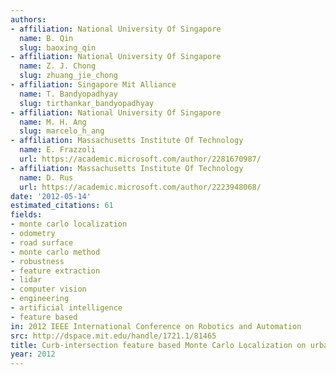 ```yaml
---
authors:
- affiliation: National University Of Singapore
  name: B. Qin
  slug: baoxing_qin
- affiliation: National University Of Singapore
  name: Z. J. Chong
  slug: zhuang_jie_chong
- affiliation: Singapore Mit Alliance
  name: T. Bandyopadhyay
  slug: tirthankar_bandyopadhyay
- affiliation: National University Of Singapore
  name: M. H. Ang
  slug: marcelo_h_ang
- affiliation: Massachusetts Institute Of Technology
  name: E. Frazzoli
  url: https://academic.microsoft.com/author/2281670987/
- affiliation: Massachusetts Institute Of Technology
  name: D. Rus
  url: https://academic.microsoft.com/author/2223948068/
date: '2012-05-14'
estimated_citations: 61
fields:
- monte carlo localization
- odometry
- road surface
- monte carlo method
- robustness
- feature extraction
- lidar
- computer vision
- engineering
- artificial intelligence
- feature based
in: 2012 IEEE International Conference on Robotics and Automation
src: http://dspace.mit.edu/handle/1721.1/81465
title: Curb-intersection feature based Monte Carlo Localization on urban roads
year: 2012
---
```


